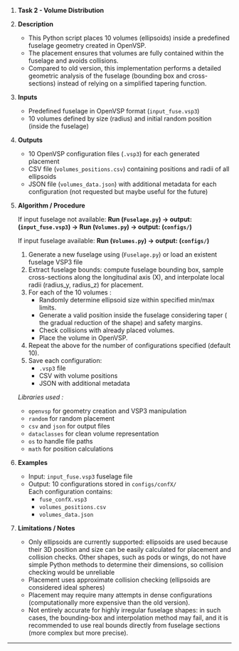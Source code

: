 
1. **Task 2 - Volume Distribution**

2. **Description**
   - This Python script places 10 volumes (ellipsoids) inside a predefined fuselage geometry created in OpenVSP.  
   - The placement ensures that volumes are fully contained within the fuselage and avoids collisions.
   - Compared to old version, this implementation performs a detailed geometric analysis of the fuselage (bounding box and cross-sections) instead of relying on a simplified tapering function.

3. **Inputs**
   - Predefined fuselage in OpenVSP format (`input_fuse.vsp3`)
   - 10 volumes defined by size (radius) and initial random position (inside the fuselage)

4. **Outputs**
   - 10 OpenVSP configuration files (`.vsp3`) for each generated placement
   - CSV file (`volumes_positions.csv`) containing positions and radii of all ellipsoids
   - JSON file (`volumes_data.json`) with additional metadata for each configuration (not requested but maybe useful for the future)

5. **Algorithm / Procedure**

    If input fuselage not available: **Run (`Fuselage.py`) -> output: (`input_fuse.vsp3`) -> Run (`Volumes.py`) -> output: (`configs/`)**

    If input fuselage available: **Run (`Volumes.py`) -> output: (`configs/`)**

   1. Generate a new fuselage using (`Fuselage.py`) or load an existent fuselage VSP3 file
   2. Extract fuselage bounds: compute fuselage bounding box, sample cross-sections along the longitudinal axis (X), and interpolate local radii (radius_y, radius_z) for placement.
   3. For each of the 10 volumes : 
         - Randomly determine ellipsoid size within specified min/max limits.
         - Generate a valid position inside the fuselage considering taper ( the gradual reduction of the shape) and safety margins.
         - Check collisions with already placed volumes.
         - Place the volume in OpenVSP. 
   4. Repeat the above for the number of configurations specified (default 10).
   5. Save each configuration:
         - `.vsp3` file
         - CSV with volume positions
         - JSON with additional metadata


   *Libraries used :*
    - `openvsp` for geometry creation and VSP3 manipulation
    - `random` for random placement
    - `csv` and `json` for output files
    - `dataclasses` for clean volume representation
    - `os` to handle file paths
    - `math` for position calculations

6. **Examples**
   - Input: `input_fuse.vsp3` fuselage file
   - Output: 10 configurations stored in `configs/confX/`  
     Each configuration contains:
        - `fuse_confX.vsp3`
        - `volumes_positions.csv`
        - `volumes_data.json`

7. **Limitations / Notes**
   - Only ellipsoids are currently supported: ellipsoids are used because their 3D position and size can be easily calculated for placement and collision checks. Other shapes, such as pods or wings, do not have simple Python methods to determine their dimensions, so collision checking would be unreliable
   - Placement uses approximate collision checking (ellipsoids are considered ideal spheres)
   - Placement may require many attempts in dense configurations (computationally more expensive than the old version).
   - Not entirely accurate for highly irregular fuselage shapes: in such cases, the bounding-box and interpolation method may fail, and it is recommended to use real bounds directly from fuselage sections (more complex but more precise).

---

